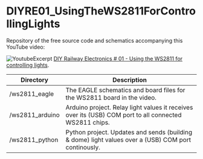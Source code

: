 
# DIYRE01_UsingTheWS2811ForControllingLights

Repository of the free source code and schematics accompanying this YouTube video:

![YoutubeExcerpt](https://j.gifs.com/z6XPx7.gif)
[DIY Railway Electronics # 01 - Using the WS2811 for controlling lights](https://www.youtube.com/watch?v=AYqMWdDcELc).


|Directory|Description|
|-|-|
| /ws2811_eagle | The EAGLE schematics and board files for the WS2811 board in the video. |
| /ws2811_arduino | Arduino project. Relay light values it receives over its (USB) COM port to all connected WS2811 chips.|
| /ws2811_python | Python project. Updates and sends (building & dome) light values over a (USB) COM port continously. |

